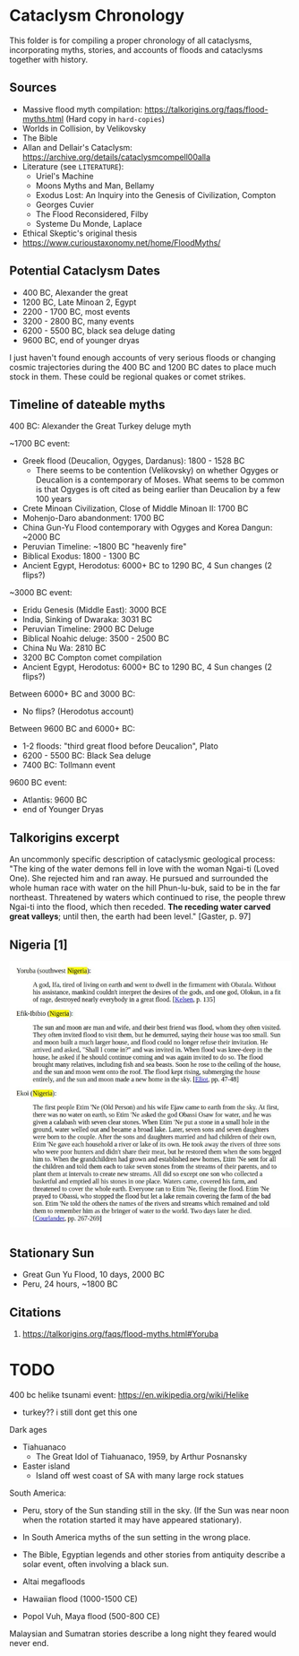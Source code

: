 # Cataclysm Chronology

This folder is for compiling a proper chronology of all cataclysms, incorporating myths, stories, and accounts of floods and cataclysms together with history.

## Sources

- Massive flood myth compilation: https://talkorigins.org/faqs/flood-myths.html (Hard copy in `hard-copies`)
- Worlds in Collision, by Velikovsky
- The Bible
- Allan and Dellair's Cataclysm: https://archive.org/details/cataclysmcompell00alla
- Literature (see `LITERATURE`):
	- Uriel's Machine
	- Moons Myths and Man, Bellamy
	- Exodus Lost: An Inquiry into the Genesis of Civilization, Compton
	- Georges Cuvier
	- The Flood Reconsidered, Filby
	- Systeme Du Monde, Laplace
- Ethical Skeptic's original thesis
- https://www.curioustaxonomy.net/home/FloodMyths/

## Potential Cataclysm Dates

- 400 BC, Alexander the great
- 1200 BC, Late Minoan 2, Egypt
- 2200 - 1700 BC, most events
- 3200 - 2800 BC, many events
- 6200 - 5500 BC, black sea deluge dating
- 9600 BC, end of younger dryas

I just haven't found enough accounts of very serious floods or changing cosmic trajectories during the 400 BC and 1200 BC dates to place much stock in them. These could be regional quakes or comet strikes.

## Timeline of dateable myths

400 BC: Alexander the Great Turkey deluge myth

~1700 BC event:
- Greek flood (Deucalion, Ogyges, Dardanus): 1800 - 1528 BC
	- There seems to be contention (Velikovsky) on whether Ogyges or Deucalion is a contemporary of Moses. What seems to be common is that Ogyges is oft cited as being earlier than Deucalion by a few 100 years
- Crete Minoan Civilization, Close of Middle Minoan II: 1700 BC
- Mohenjo-Daro abandonment: 1700 BC
- China Gun-Yu Flood contemporary with Ogyges and Korea Dangun: ~2000 BC
- Peruvian Timeline: ~1800 BC "heavenly fire"
- Biblical Exodus: 1800 - 1300 BC
- Ancient Egypt, Herodotus: 6000+ BC to 1290 BC, 4 Sun changes (2 flips?)

~3000 BC event:
- Eridu Genesis (Middle East): 3000 BCE
- India, Sinking of Dwaraka: 3031 BC
- Peruvian Timeline: 2900 BC Deluge
- Biblical Noahic deluge: 3500 - 2500 BC
- China Nu Wa: 2810 BC
- 3200 BC Compton comet compilation
- Ancient Egypt, Herodotus: 6000+ BC to 1290 BC, 4 Sun changes (2 flips?)

Between 6000+ BC and 3000 BC:
- No flips? (Herodotus account)

Between 9600 BC and 6000+ BC:
- 1-2 floods: "third great flood before Deucalion", Plato
- 6200 - 5500 BC: Black Sea deluge
- 7400 BC: Tollmann event

9600 BC event:
- Atlantis: 9600 BC
- end of Younger Dryas

## Talkorigins excerpt

An uncommonly specific description of cataclysmic geological process: "The king of the water demons fell in love with the woman Ngai-ti (Loved One). She rejected him and ran away. He pursued and surrounded the whole human race with water on the hill Phun-lu-buk, said to be in the far northeast. Threatened by waters which continued to rise, the people threw Ngai-ti into the flood, which then receded. **The receding water carved great valleys**; until then, the earth had been level." [Gaster, p. 97]

## Nigeria [1]

![](img/nigeria-myths.jpg)

## Stationary Sun

- Great Gun Yu Flood, 10 days, 2000 BC
- Peru, 24 hours, ~1800 BC

## Citations

1. https://talkorigins.org/faqs/flood-myths.html#Yoruba

# TODO

400 bc helike tsunami event: https://en.wikipedia.org/wiki/Helike

- turkey?? i still dont get this one

Dark ages

- Tiahuanaco
	- The Great Idol of Tiahuanaco, 1959, by Arthur Posnansky
- Easter island
	- Island off west coast of SA with many large rock statues

South America:
- Peru, story of the Sun standing still in the sky. (If the Sun was near noon when the rotation started it may have appeared stationary).
- In South America myths of the sun setting in the wrong place.

- The Bible, Egyptian legends and other stories from antiquity describe a solar event, often involving a black sun.
- Altai megafloods
- Hawaiian flood (1000-1500 CE)
- Popol Vuh, Maya flood (500-800 CE)

Malaysian and Sumatran stories describe a long night they feared would never end.
